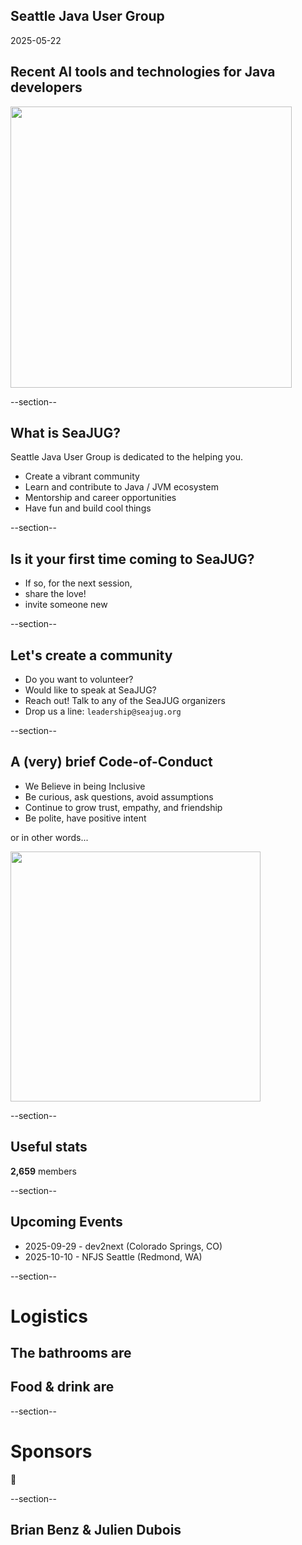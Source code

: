 ## Seattle Java User Group

2025-05-22

## Recent AI tools and technologies for Java developers

<img width="450" src="images/seajug.svg" />

--section--

## What is SeaJUG?

Seattle Java User Group is dedicated to the helping you.

* Create a vibrant community
* Learn and contribute to Java / JVM ecosystem
* Mentorship and career opportunities
* Have fun and build cool things

--section--

## Is it your first time coming to SeaJUG?

 * If so, for the next session,
 * share the love!
 * invite someone new

--section--

## Let's create a community

* Do you want to volunteer?
* Would like to speak at SeaJUG?
* Reach out! Talk to any of the SeaJUG organizers
* Drop us a line: `leadership@seajug.org`

--section--

## A (very) brief Code-of-Conduct

* We Believe in being Inclusive
* Be curious, ask questions, avoid assumptions
* Continue to grow trust, empathy, and friendship
* Be polite, have positive intent

or in other words...
<div><img height=400px src="images/nice.jpg" /></div>

--section--

## Useful stats

**2,659** members

--section--

## Upcoming Events

- 2025-09-29 - dev2next (Colorado Springs, CO)
- 2025-10-10 - NFJS Seattle (Redmond, WA)

--section--

# Logistics

## The bathrooms are

## Food & drink are

--section--

# Sponsors

🙁

--section--

## Brian Benz & Julien Dubois
